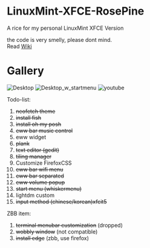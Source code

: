 # LinuxMint-XFCE-RosePine
A rice for my personal LinuxMint XFCE Version   

the code is very smelly, please dont mind.  
Read [Wiki](https://github.com/MikeTeok/LinuxMint-XFCE-RosePine/wiki)

# Gallery  
![Desktop](https://github.com/user-attachments/assets/fdf88d04-49ec-4234-a436-d9dacde22179)
![Desktop_w_startmenu](https://github.com/user-attachments/assets/fba8c2da-6c33-4f96-8cae-1910d7f6a019)
![youtube](https://github.com/user-attachments/assets/7895d73e-3b1c-46d5-84e6-cdc2bd4a7b3b)



Todo-list:
1. ~~neofetch theme~~
2. ~~install fish~~
3. ~~install oh my posh~~
7. ~~eww bar music control~~
8. eww widget
9. ~~plank~~
10. ~~text editor (gedit)~~
11. ~~tiling manager~~
12. Customize FirefoxCSS
13. ~~eww bar wifi menu~~
14. ~~eww bar separated~~
15. ~~eww volume popup~~
16. ~~start menu (whiskermenu)~~
17. lightdm custom
18. ~~input method (chinese/korean)xfcit5~~

ZBB item:  
1. ~~terminal menubar customization~~ (dropped)
2. ~~wobbly window~~ (not compatible)
3. ~~install edge~~ (zbb, use firefox)

